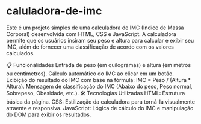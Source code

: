 ﻿# caluladora-de-imc

Este é um projeto simples de uma calculadora de IMC (Índice de Massa Corporal) desenvolvida com HTML, CSS e JavaScript. A calculadora permite que os usuários insiram seu peso e altura para calcular e exibir seu IMC, além de fornecer uma classificação de acordo com os valores calculados.

📋 Funcionalidades
Entrada de peso (em quilogramas) e altura (em metros ou centímetros).
Cálculo automático do IMC ao clicar em um botão.
Exibição do resultado do IMC com base na fórmula: IMC = Peso / (Altura * Altura).
Mensagem de classificação do IMC (Abaixo do peso, Peso normal, Sobrepeso, Obesidade, etc.).
🛠️ Tecnologias Utilizadas
HTML: Estrutura básica da página.
CSS: Estilização da calculadora para torná-la visualmente atraente e responsiva.
JavaScript: Lógica de cálculo do IMC e manipulação do DOM para exibir os resultados.
